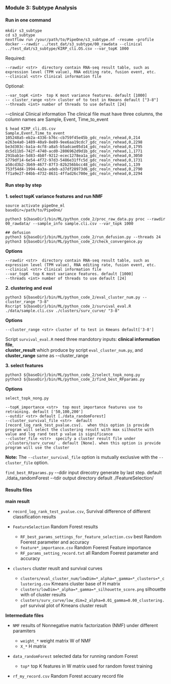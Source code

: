 
### __Module 3: Subtype Analysis__

#### Run in one command

```
mkdir s3_subtype
cd s3_subtype
nextflow run /your/path/to/PipeOne/s3_subtype.nf -resume -profile docker --rawdir ../test_dat/s3_subtype/00_rawdata --clinical ../test_dat/s3_subtype/KIRP_cli.OS.csv --var_topK 1000 
```
Required: 

    --rawdir <str>  directory contain RNA-seq result table, such as expression level (TPM value), RNA editing rate, fusion event, etc.
    --clinical <str> Clinical information file

Optional:
    
    --var_topK <int>  top K most variance features. default [1000]
    -- cluster_range <str> cluster of to test in Kmeans default ["3-8"]
    --threads <int> number of threads to use default [24]
    

--clinical Clinical information
The clinical  file must have three columns, the column names are Sample, Event, Time_to_event
```
$ head KIRP_cli.OS.csv
Sample,Event,Time_to_event
105248a5-eb2a-4336-b76c-cb759f45e45b_gdc_realn_rehead,0,214
e263e4a0-1489-40a9-8e89-9ee6aa19cdc7_gdc_realn_rehead,0,2298
be3d303c-ba1a-4cf8-a8a5-b5adcae05d14_gdc_realn_rehead,0,1795
dc5d11b5-742f-4740-acd0-2806962d9d1b_gdc_realn_rehead,1,1771
291bab1e-5d83-4b8f-9212-ecec1278ea1a_gdc_realn_rehead,0,3050
5779df14-6e54-4f72-97d3-5486e31ffc5d_gdc_realn_rehead,0,1731
a58cd3b2-3b69-4677-87f3-82b256bbcc48_gdc_realn_rehead,1,139
753f54d4-1994-4a3a-adeb-a37df28973d6_gdc_realn_rehead,0,2790
ff1a9e27-04bb-4732-8631-4ffad26c700e_gdc_realn_rehead,0,2294
```


#### Run step by step

__1. select topK variance features and run NMF__
```
source activate pipeOne_ml
baseDir=/path/to/PipeOne/

python3 ${baseDir}/bin/ML/python_code_2/proc_raw_data.py proc --rawdir 00_rawdata/ --sample_info sample.cli.csv --var_topk 1000

## defusion
python3 ${baseDir}/bin/ML/python_code_2/run_defusion.py --threads 24
python3 ${baseDir}/bin/ML/python_code_2/check_convergence.py 
```

__Options__

    --rawdir <str>  directory contain RNA-seq result table, such as expression level (TPM value), RNA editing rate, fusion event, etc.
    --clinical <str> Clinical information file
    --var_topK  top K most variance features. default [1000]
    --threads <int> number of threads to use default [24]

__2. clustering and eval__
```
python3 ${baseDir}/bin/ML/python_code_2/eval_cluster_num.py --cluster_range "3-8"
Rscript ${baseDir}/bin/ML/python_code_2/survival_eval.R ./data/sample.cli.csv ./clusters/surv_curve/ "3-8"
```

__Options__

    --cluster_range <str> cluster of to test in Kmeans default['3-8']

Script `survival_eval.R` need three mandotory inputs: __clinical information file__,  
__cluster_result__ which produce by script `eval_cluster_num.py`, and __cluster_range__ same as --cluster_range


__3. select features__
```
python3 ${baseDir}/bin/ML/python_code_2/select_topk_nong.py 
python3 ${baseDir}/bin/ML/python_code_2/find_best_RFparams.py 
```

__Options__

`select_topk_nong.py`

    --topK_importance <str>  top most importance features use to retraining. default ['50,100,200']
    --outdir <str> default [./data_randomForest]
    --cluster_survival_file <str>  default [record_log_rank_test_pvalue.csv].  when this option is provide program will select the clustering result with max silhoutte with value and log rand test p value is significance
    --cluster_file <str>  specify a cluster result file under ./clusters/surv_curve/ . default [None]. when this option is provide program will use the cluster

__Note:__ The `--cluster_survival_file` option is mutually exclusive with the `--cluster_file` option.

`find_best_RFparams.py`
    --ddir  input direcotry generate by last step. default ./data_randomForest
    --tdir output directory default ./FeatureSelection/



#### Results files

__main result__

* `record_log_rank_test_pvalue.csv`, Survival difference of different classification results

* `FeatureSelection` Random Forest results
    * `RF_best_params_settings_for_feature_selection.csv` best Random Foerest parameter and accuracy
    * `feature*_importance.csv`  Random Foerest Feature importance
    * `RF_params_setting_record.txt` all Random Foerest parameter and accuracy

* `clusters` cluster reuslt and survival curves
    * `clusters/eval_cluster_num/lowDim=*_alpha=*_gamma=*_clusters=*_clustering.csv` Kmeans cluster base of H matrix
    * `clusters/lowDim=*_alpha=*_gamma=*_silhouette_score.png` silhouette with of cluster results
    * `clusters/surv_curve/low_dim=2_alpha=0.01_gamma=0.00_clustering.pdf` survival plot of Kmeans cluster result 

__Intermediate files__

* `NMF` results of Nonnegative matrix factorization (NMF) under different paramiters

    * `weight_*` weight matrix W of NMF
    * `X_*`      H matrix

* `data_randomForest` selected data for running random Forest
    
    * `top*` top K features in W matrix used for random forest training

* `rf_my_record.csv` Random Forest accuary record file